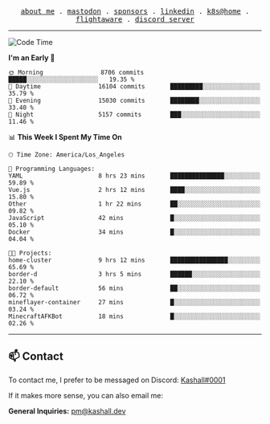 <p align="center">
  <samp>
    <a href="https://jordanjones.org/">about me</a> .
    <a rel="me" href="https://mastodon.social/@kashall">mastodon</a> .
    <a href="https://github.com/sponsors/kashalls">sponsors</a> .
    <a href="https://linkedin.com/in/jordpjones">linkedin</a> .
    <a href="https://github.com/kashalls/home-cluster">k8s@home</a> .
    <a href="https://flightaware.com/adsb/stats/user/kashalls">flightaware</a> .
    <a href="https://discord.gg/V2WrCfqba9">discord server</a>
  </samp>
</p>

---

<!--START_SECTION:waka-->
![Code Time](http://img.shields.io/badge/Code%20Time-1%2C534%20hrs%2049%20mins-blue)

**I'm an Early 🐤** 

```text
🌞 Morning                8706 commits        █████░░░░░░░░░░░░░░░░░░░░   19.35 % 
🌆 Daytime                16104 commits       █████████░░░░░░░░░░░░░░░░   35.79 % 
🌃 Evening                15030 commits       ████████░░░░░░░░░░░░░░░░░   33.40 % 
🌙 Night                  5157 commits        ███░░░░░░░░░░░░░░░░░░░░░░   11.46 % 
```


📊 **This Week I Spent My Time On** 

```text
🕑︎ Time Zone: America/Los_Angeles

💬 Programming Languages: 
YAML                     8 hrs 23 mins       ███████████████░░░░░░░░░░   59.89 % 
Vue.js                   2 hrs 12 mins       ████░░░░░░░░░░░░░░░░░░░░░   15.80 % 
Other                    1 hr 22 mins        ██░░░░░░░░░░░░░░░░░░░░░░░   09.82 % 
JavaScript               42 mins             █░░░░░░░░░░░░░░░░░░░░░░░░   05.10 % 
Docker                   34 mins             █░░░░░░░░░░░░░░░░░░░░░░░░   04.04 % 

🐱‍💻 Projects: 
home-cluster             9 hrs 12 mins       ████████████████░░░░░░░░░   65.69 % 
border-d                 3 hrs 5 mins        ██████░░░░░░░░░░░░░░░░░░░   22.10 % 
border-default           56 mins             ██░░░░░░░░░░░░░░░░░░░░░░░   06.72 % 
mineflayer-container     27 mins             █░░░░░░░░░░░░░░░░░░░░░░░░   03.24 % 
MinecraftAFKBot          18 mins             █░░░░░░░░░░░░░░░░░░░░░░░░   02.26 % 
```


<!--END_SECTION:waka-->

---

## 📫 Contact

To contact me, I prefer to be messaged on Discord:  [Kashall#0001](https://discord.com/users/201077739589992448)

If it makes more sense, you can also email me:

**General Inquiries:** pm@kashall.dev  
